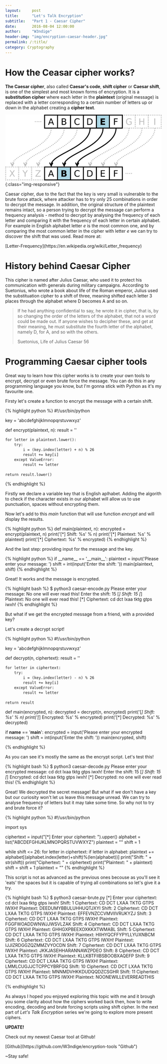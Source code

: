 ```yaml
---
layout:     post
title:      "Let's Talk Encryption"
subtitle:   "Part 1 - Caesar Cipher"
date:       2016-08-04 12:00:00
author:     "W3ndige"
header-img: "img/encryption-caesar-header.jpg"
permalink: /:title/
category: Cryptography
---
```

<h1>How the Ceasar cipher works?</h1>
<p><b>The Caesar cipher</b>, also called <b>Caesar's code</b>, <b>shift cipher</b> or <b>Caesar shift</b>, is one of the simplest and most known forms of encryption. It is a <b>substitution cipher</b> where each letter in the <b>plaintext</b> (original message) is replaced with a letter corresponding to a certain number of letters up or down in the alphabet creating a <b>cipher text</b>. </p>

![caesar-shift](/img/encryption-caesar/Caesar-cipher-shift.png){:class="img-responsive"}

<p>Caesar cipher, due to the fact that the key is very small is vulnerable to the brute force attack, where attacker has to try only 25 combinations in order to decrypt the message. In addition, the original structure of the plaintext remains intact, so a person trying to decrypt the message can perform a frequency analysis - method to decrypt by analysing the frequency of each letter and comparing it with the frequency of each letter in certain alphabet. For example in English alphabet letter <i>e</i> is the most common one, and by comparing the most common letter in the cipher with letter <i>e</i> we can try to discover the shift that was used. Read more at: </p>
[Letter-Frequency](https://en.wikipedia.org/wiki/Letter_frequency)


<h1>History behind Caesar Cipher</h1>
<p>This cipher is named after Julius Caesar, who used it to protect his communication with generals during military campaigns. According to Suetonius, who wrote a book about life of the Roman emperor, Julius used the substituation cipher to a shift of three, meaning shifted each letter 3 places through the alphabet where D becomes A and so on.</p>

<p><blockquote>If he had anything confidential to say, he wrote it in cipher, that is, by so changing the order of the letters of the alphabet, that not a word could be made out. If anyone wishes to decipher these, and get at their meaning, he must substitute the fourth letter of the alphabet, namely D, for A, and so with the others.
<p>Suetonius, Life of Julius Caesar 56</p>
</blockquote></p>

<h1>Programming Caesar cipher tools</h1>
<p>Great way to learn how this cipher works is to create your own tools to encrypt, decrypt or even brute force the message. You can do this in any programming language you know, but I'm gonna stick with Python as it's my favourite one.</p>
<p>Firsty let's create a function to encrypt the message with a certain shift.</p>
{% highlight python %}
#!/usr/bin/python

key = 'abcdefghijklmnopqrstuvwxyz'

def encrypt(plaintext, n):
    result = ''

    for letter in plaintext.lower():
        try:
            i = (key.index(letter) + n) % 26
            result += key[i]
        except ValueError:
            result += letter

    return result.lower()
{% endhighlight %}
<p>Firstly we declare a variable key that is English aplhabet. Adding the algorith to check if the character exists in our alphabet will allow us to use punctuation, spaces without encrypting them.</p>
<p>Now let's add to this <i>main</i> function that will use function <i>encrypt</i> and will display the results.</p>
{% highlight python %}
def main(plaintext, n):
    encrypted = encrypt(plaintext, n)
    print('[*] Shift: %s' % n)
    print('[*] Plaintext: %s' % plaintext)
    print('[*] Ciphertext: %s' % encrypted)
{% endhighlight %}
<p>And the last step: providing input for the message and the key.</p>
{% highlight python %}
if __name__ == '__main__':
    plaintext = input('Please enter your message: ')
    shift = int(input('Enter the shift: '))
    main(plaintext, shift)
{% endhighlight %}

<p>Great! It works and the message is encrypted. </p>

{% highlight bash %}
$ python3 caesar-encode.py
Please enter your message: No one will ever read this!
Enter the shift: 15
[*] Shift: 15
[*] Plaintext: No one will ever read this!
[*] Ciphertext: cd dct lxaa tktg gtps iwxh!
{% endhighlight %}

<p>But what if we get the encrypted message from a friend, with a provided key? </p>
<p>Let's create a decrypt script!</p>

{% highlight python %}
#!/usr/bin/python

key = 'abcdefghijklmnopqrstuvwxyz'

def decrypt(n, ciphertext):
    result = ''

    for letter in ciphertext:
        try:
            i = (key.index(letter) - n) % 26
            result += key[i]
        except ValueError:
            result += letter

    return result

def main(encrypted, n):
    decrypted = decrypt(n, encrypted)
    print('[*] Shift: %s' % n)
    print('[*] Encrypted: %s' % encrypted)
    print('[*] Decrypted: %s' % decrypted)


if __name__ == '__main__':
    encrypted = input('Please enter your encrypted message: ')
    shift = int(input('Enter the shift: '))
    main(encrypted, shift)

{% endhighlight %}


<p>As you can see it's mostly the same as the encrypt script. Let's test this!</p>

{% highlight bash %}
$ python3 caesar-decode.py
Please enter your encrypted message: cd dct lxaa tktg gtps iwxh!
Enter the shift: 15
[*] Shift: 15
[*] Encrypted: cd dct lxaa tktg gtps iwxh!
[*] Decrypted: no one will ever read this!
{% endhighlight %}

<p>Great! We decrypted the secret message! But what if we don't have a key but our curiosity won't let us leave this message unread. We can try to analyse frequency of letters but it may take some time. So why not to try and brute force it?</p>

{% highlight python %}
#!/usr/bin/python

import sys

ciphertext = input("[*] Enter your ciphertext: ").upper()
alphabet = list("ABCDEFGHIJKLMNOPQRSTUVWXYZ")
plaintext = ""
shift = 1

while shift <= 26:
 for letter in ciphertext:
  if letter in alphabet:
   plaintext += alphabet[(alphabet.index(letter)+shift)%(len(alphabet))]
 print("Shift: " + str(shift))
 print("Ciphertext: " + ciphertext)
 print("Plaintext: " + plaintext)
 shift = shift + 1
 plaintext = ""
{% endhighlight %}

<p>This script is not as advanced as the previous ones becouse as you'll see it 'eats' the spaces but it is capable of trying all combinations so let's give it a try.</p>

{% highlight bash %}
$ python3 caesar-brute.py
[*] Enter your ciphertext: cd dct lxaa tktg gtps iwxh!
Shift: 1
Ciphertext: CD DCT LXAA TKTG GTPS IWXH!
Plaintext: DEEDUMYBBULUHHUQTJXYI
Shift: 2
Ciphertext: CD DCT LXAA TKTG GTPS IWXH!
Plaintext: EFFEVNZCCVMVIIVRUKYZJ
Shift: 3
Ciphertext: CD DCT LXAA TKTG GTPS IWXH!
Plaintext: FGGFWOADDWNWJJWSVLZAK
Shift: 4
Ciphertext: CD DCT LXAA TKTG GTPS IWXH!
Plaintext: GHHGXPBEEXOXKKXTWMABL
Shift: 5
Ciphertext: CD DCT LXAA TKTG GTPS IWXH!
Plaintext: HIIHYQCFFYPYLLYUXNBCM
Shift: 6
Ciphertext: CD DCT LXAA TKTG GTPS IWXH!
Plaintext: IJJIZRDGGZQZMMZVYOCDN
Shift: 7
Ciphertext: CD DCT LXAA TKTG GTPS IWXH!
Plaintext: JKKJASEHHARANNAWZPDEO
Shift: 8
Ciphertext: CD DCT LXAA TKTG GTPS IWXH!
Plaintext: KLLKBTFIIBSBOOBXAQEFP
Shift: 9
Ciphertext: CD DCT LXAA TKTG GTPS IWXH!
Plaintext: LMMLCUGJJCTCPPCYBRFGQ
Shift: 10
Ciphertext: CD DCT LXAA TKTG GTPS IWXH!
Plaintext: MNNMDVHKKDUDQQDZCSGHR
Shift: 11
Ciphertext: CD DCT LXAA TKTG GTPS IWXH!
Plaintext: NOONEWILLEVERREADTHIS

{% endhighlight %}


<p>As always I hoped you enjoyed exploring this topic with me and it brough you some clarity about how the ciphers worked back then, how to write encoding, decoding and brute forcing scripts using shift cipher. In the next part of <i>Let's Talk Encryption</i> series we're going to explore more present ciphers.</p>

<p><b>UPDATE!</b></p>
<p>Check out my newest Caesar tool at Github!</p>
[Github](https://github.com/W3ndige/encryption-tools "Github")


<p>~Stay safe!</p>
